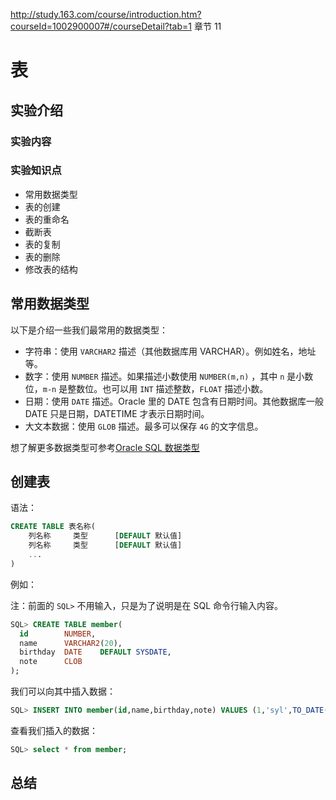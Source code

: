 http://study.163.com/course/introduction.htm?courseId=1002900007#/courseDetail?tab=1 章节 11

# 表

## 实验介绍

### 实验内容



### 实验知识点

- 常用数据类型
- 表的创建
- 表的重命名
- 截断表
- 表的复制
- 表的删除
- 修改表的结构

## 常用数据类型

以下是介绍一些我们最常用的数据类型：

- 字符串：使用 `VARCHAR2` 描述（其他数据库用 VARCHAR）。例如姓名，地址等。
- 数字：使用 `NUMBER` 描述。如果描述小数使用 `NUMBER(m,n)` ，其中 `n` 是小数位，`m-n` 是整数位。也可以用 `INT` 描述整数，`FLOAT` 描述小数。
- 日期：使用 `DATE` 描述。Oracle 里的 DATE 包含有日期时间。其他数据库一般 DATE 只是日期，DATETIME 才表示日期时间。
- 大文本数据：使用 `GLOB` 描述。最多可以保存 `4G` 的文字信息。

想了解更多数据类型可参考[Oracle SQL 数据类型](https://docs.oracle.com/en/database/oracle/oracle-database/12.2/sqlrf/Data-Types.html#GUID-A3C0D836-BADB-44E5-A5D4-265BA5968483)

## 创建表

语法：

```sql
CREATE TABLE 表名称(
	列名称		类型		[DEFAULT 默认值]
	列名称		类型		[DEFAULT 默认值]
	...
)
```

例如：

注：前面的 `SQL>` 不用输入，只是为了说明是在 SQL 命令行输入内容。

```sql
SQL> CREATE TABLE member(
  id		NUMBER,
  name		VARCHAR2(20),
  birthday	DATE	DEFAULT SYSDATE,
  note		CLOB
);
```

我们可以向其中插入数据：

```sql
SQL> INSERT INTO member(id,name,birthday,note) VALUES (1,'syl',TO_DATE('1999-01-01','yyyy-mm-dd'),'note test');
```

查看我们插入的数据：

```sql
SQL> select * from member;
```







## 总结

